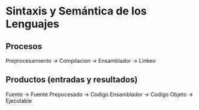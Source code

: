 # Sintaxis y Semántica de los Lenguajes	

## Procesos
Preprocesamiento -> Compilacion -> Ensamblador -> Linkeo

## Productos (entradas y resultados)
Fuente -> Fuente Prepocesado -> Codigo Ensamblador -> Codigo Objeto -> Ejecutable